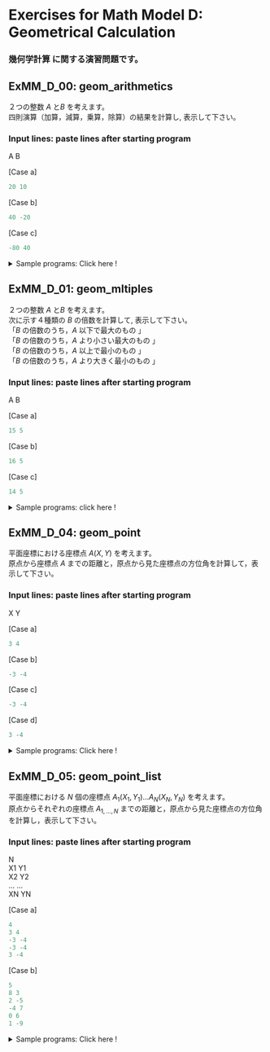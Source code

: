 # **Exercises for Math Model D: Geometrical Calculation**
### 幾何学計算 に関する演習問題です。

## ExMM_D_00: geom_arithmetics
２つの整数 $A$ と$B$ を考えます。  
四則演算（加算，減算，乗算，除算）の結果を計算し, 表示して下さい。

### Input lines: paste lines after starting program
A B

[Case a]
``` python
20 10 
```
[Case b]
``` python
40 -20
```
[Case c]
``` python
-80 40
```

<details>
<summary>Sample programs: Click here !</summary>

> a. [ExMM_D_00a_geom_arithmetics](https://github.com/GMPythonGitHub/GMPythonExMathModel/blob/main/ExMathModel_D_Geometrical%20Calculation/ExMM_D_00a_geom_arithmetics.py)
>    //  +, - , *, /
> 
> b. [ExMM_D_00b_geom_arithmetics](https://github.com/GMPythonGitHub/GMPythonExMathModel/blob/main/ExMathModel_D_Geometrical%20Calculation/ExMM_D_00b_geom_arithmetics.py)
>    //  +, - , *, /: function; 個々の演算を計算する４つの関数
> 
> c. [ExMM_D_00c_geom_arithmetics](https://github.com/GMPythonGitHub/GMPythonExMathModel/blob/main/ExMathModel_D_Geometrical%20Calculation/ExMM_D_00c_geom_arithmetics.py)
>    //  +, - , *, /: function; 一括して４つの演算を計算する関数
> 
> d. [ExMM_D_00d_geom_arithmetics](https://github.com/GMPythonGitHub/GMPythonExMathModel/blob/main/ExMathModel_D_Geometrical%20Calculation/ExMM_D_00d_geom_arithmetics.py)
>    //  +, - , *, /: class; 変数と関数を内蔵するクラス

</details>


## ExMM_D_01: geom_mltiples
２つの整数 $A$ と$B$ を考えます。  
次に示す４種類の $B$ の倍数を計算して, 表示して下さい。  
「$B$ の倍数のうち，$A$ 以下で最大のもの 」  
「$B$ の倍数のうち，$A$ より小さい最大のもの 」  
「$B$ の倍数のうち，$A$ 以上で最小のもの 」  
「$B$ の倍数のうち，$A$ より大きく最小のもの 」

### Input lines: paste lines after starting program
A B

[Case a]
``` python
15 5 
```
[Case b]
``` python
16 5
```
[Case c]
``` python
14 5
```

<details>
<summary>Sample programs: click here !</summary>

> a. [ExMM_D_01a_geom_multiples](https://github.com/GMPythonGitHub/GMPythonExMathModel/blob/main/ExMathModel_D_Geometrical%20Calculation/ExMM_D_01a_geom_multiples.py)
>    %, //: 商と剰余を用いて，定義に従って倍数を計算
> 
> b. [ExMM_D_01b_geom_multiples](https://github.com/GMPythonGitHub/GMPythonExMathModel/blob/main/ExMathModel_D_Geometrical%20Calculation/ExMM_D_01b_geom_multiples.py)
>    //: if文を用いずに，４種類の倍数を計算
> 
> c. [ExMM_D_01c_geom_multiples](https://github.com/GMPythonGitHub/GMPythonExMathModel/blob/main/ExMathModel_D_Geometrical%20Calculation/ExMM_D_01c_geom_multiples.py)
>    //: function; ４種類の倍数を計算する関数
> 
> d. [ExMM_D_01d_geom_multiples](https://github.com/GMPythonGitHub/GMPythonExMathModel/blob/main/ExMathModel_D_Geometrical%20Calculation/ExMM_D_01d_geom_multiples.py)
>    //: class; 変数と関数を内蔵するクラス

</details> 


## ExMM_D_04: geom_point
平面座標における座標点 $A(X, Y)$ を考えます。  
原点から座標点 $A$ までの距離と，原点から見た座標点の方位角を計算して，表示して下さい。

### Input lines: paste lines after starting program
X Y

[Case a]
``` python
3 4
``` 
[Case b]
```python
-3 -4
```
[Case c]
```python
-3 -4
```
[Case d]
```python
3 -4
```

<details>
<summary>Sample programs: Click here !</summary>

> a. [ExMM_D_04a_geom_point](https://github.com/GMPythonGitHub/GMPythonExMathModel/blob/main/ExMathModel_D_Geometrical%20Calculation/ExMM_D_04a_geom_point.py)
>    sqrt(), atan2()
 
</details>


## ExMM_D_05: geom_point_list
平面座標における $N$ 個の座標点 $A_1(X_1, Y_1) ... A_N(X_N, Y_N)$ を考えます。  
原点からそれぞれの座標点 $A_{1, ..., N}$ までの距離と，原点から見た座標点の方位角を計算し，表示して下さい。

### Input lines: paste lines after starting program
N  
X1 Y1  
X2 Y2  
...  ...  
XN YN

[Case a]
``` python
4
3 4 
-3 -4
-3 -4
3 -4
```
[Case b]
``` python
5
8 3
2 -5
-4 7
0 6
1 -9
```

<details>
<summary>Sample programs: Click here !</summary>

> a. [ExMM_D_05a_geom_point_list](https://github.com/GMPythonGitHub/GMPythonExMathModel/blob/main/ExMathModel_D_Geometrical%20Calculation/ExMM_D_05a_geom_point_list.py)
>    sqrt(), atan2()

</details> 



